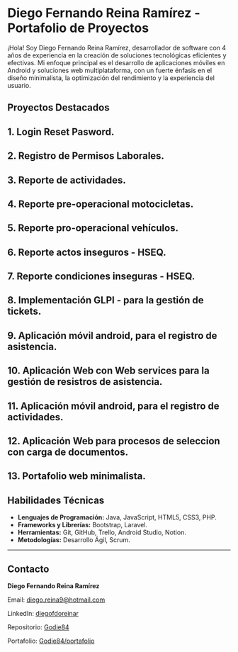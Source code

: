 # Diego Fernando Reina Ramírez - Portafolio de Proyectos

¡Hola! Soy Diego Fernando Reina Ramírez, desarrollador de software con 4 años de experiencia en la creación de soluciones tecnológicas eficientes y efectivas. Mi enfoque principal es el desarrollo de aplicaciones móviles en Android y soluciones web multiplataforma, con un fuerte énfasis en el diseño minimalista, la optimización del rendimiento y la experiencia del usuario.

## Proyectos Destacados

## 1. Login Reset Pasword.
## 2. Registro de Permisos Laborales.
## 3. Reporte de actividades.
## 4. Reporte pre-operacional motocicletas.
## 5. Reporte pro-operacional vehículos.
## 6. Reporte actos inseguros - HSEQ.
## 7. Reporte condiciones inseguras - HSEQ.
## 8. Implementación GLPI - para la gestión de tickets.
## 9. Aplicación móvil android, para el registro de asistencia.
## 10. Aplicación Web con Web services para la gestión de resistros de asistencia.
## 11. Aplicación móvil android, para el registro de actividades.
## 12. Aplicación Web para procesos de seleccion con carga de documentos.
## 13. Portafolio web minimalista.

## Habilidades Técnicas

- **Lenguajes de Programación:** Java, JavaScript, HTML5, CSS3, PHP.
- **Frameworks y Librerías:** Bootstrap, Laravel.
- **Herramientas:** Git, GitHub, Trello, Android Studio, Notion.
- **Metodologías:** Desarrollo Ágil, Scrum.

---

## Contacto

**Diego Fernando Reina Ramírez**

Email: [diego.reina9@hotmail.com](mailto:diego.reina9@hotmail.com)

LinkedIn: [diegofdoreinar](https://www.linkedin.com/in/diegofdoreinar/)

Repositorio: [Godie84](https://github.com/Godie84/)

Portafolio: [Godie84/portafolio](https://godie84.github.io/portafolio/)